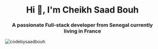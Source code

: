 <h1 align="center">Hi 👋, I'm Cheikh Saad Bouh</h1>
<h3 align="center">A passionate Full-stack developer from Senegal currently living in France</h3>

<p align="left"> <img src="https://komarev.com/ghpvc/?username=codebysaadbouh&label=Profile%20views&color=0e75b6&style=flat" alt="codebysaadbouh" /> </p>

